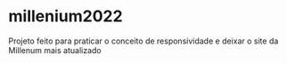 # millenium2022
Projeto feito para praticar o conceito de responsividade e deixar o site da Millenum mais atualizado
